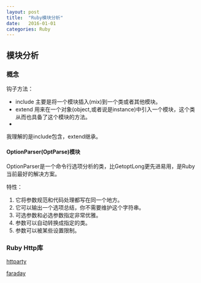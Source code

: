 ```yaml
---
layout: post
title:  "Ruby模块分析"
date:   2016-01-01
categories: Ruby
---
```


## 模块分析

### 概念

钩子方法：

* include 主要是将一个模块插入(mix)到一个类或者其他模块。
* extend 用来在一个对象(object,或者说是instance)中引入一个模块，这个类从而也具备了这个模块的方法。
* 

我理解的是include包含，extend继承。




#### OptionParser(OptParse)模块
OptionParser是一个命令行选项分析的类，比GetoptLong更先进易用，是Ruby当前最好的解决方案。

特性：

1. 它将参数规范和代码处理都写在同一个地方。
2. 它可以输出一个选项总结，你不需要维护这个字符串。
3. 可选参数和必选参数指定非常优雅。
4. 参数可以自动转换成指定的类。
5. 参数可以被某些设置限制。




### Ruby Http库
[httparty](https://github.com/jnunemaker/httparty)

[faraday](https://github.com/lostisland/faraday)